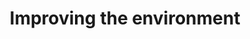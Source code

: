 ---
title: Improving the environment
layout: category
taxonomy: Environment
permalink: /environment/
---